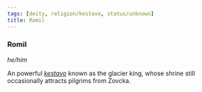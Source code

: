 ```yaml
---
tags: [deity, religion/kestavo, status/unknown]
title: Romil
---
```

### Romil
*he/him*

An powerful *[kestavo](<../../religions/kestavo.md>)* known as the glacier king, whose shrine still occasionally attracts pilgrims from Zovcka.

